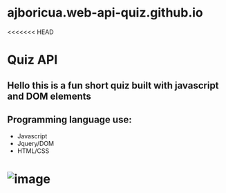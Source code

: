 # ajboricua.web-api-quiz.github.io

<<<<<<< HEAD
# Quiz API

## Hello this is a fun short quiz built with javascript and DOM elements 

## Programming language use:
* Javascript <br />
* Jquery/DOM <br />
* HTML/CSS


![image](https://user-images.githubusercontent.com/85594926/125225332-2006ee00-e29d-11eb-82d4-c7cd33e312ad.png)
=======
